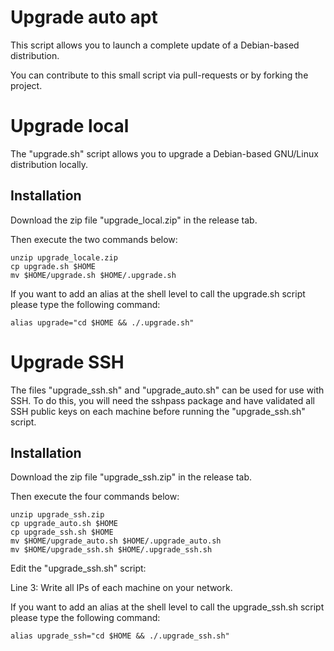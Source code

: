 # Upgrade auto apt

This script allows you to launch a complete update of a Debian-based distribution.

You can contribute to this small script via pull-requests or by forking the project.

# Upgrade local

The "upgrade.sh" script allows you to upgrade a Debian-based GNU/Linux distribution locally.

## Installation

Download the zip file "upgrade_local.zip" in the release tab.

Then execute the two commands below:

    unzip upgrade_locale.zip
    cp upgrade.sh $HOME
    mv $HOME/upgrade.sh $HOME/.upgrade.sh
    
If you want to add an alias at the shell level to call the upgrade.sh script please type the following command:

    alias upgrade="cd $HOME && ./.upgrade.sh"

# Upgrade SSH

The files "upgrade_ssh.sh" and "upgrade_auto.sh" can be used for use with SSH. To do this, you will need the sshpass package and have validated all SSH public keys on each machine before running the "upgrade_ssh.sh" script.

## Installation
Download the zip file "upgrade_ssh.zip" in the release tab.

Then execute the four commands below:

    unzip upgrade_ssh.zip
    cp upgrade_auto.sh $HOME
    cp upgrade_ssh.sh $HOME
    mv $HOME/upgrade_auto.sh $HOME/.upgrade_auto.sh
    mv $HOME/upgrade_ssh.sh $HOME/.upgrade_ssh.sh

Edit the "upgrade_ssh.sh" script:

Line 3: Write all IPs of each machine on your network.

If you want to add an alias at the shell level to call the upgrade_ssh.sh script please type the following command:

    alias upgrade_ssh="cd $HOME && ./.upgrade_ssh.sh"
